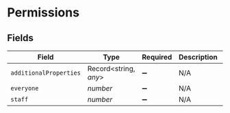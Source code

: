 # Permissions


## Fields

| Field                  | Type                   | Required               | Description            | Example                |
| ---------------------- | ---------------------- | ---------------------- | ---------------------- | ---------------------- |
| `additionalProperties` | Record<string, *any*>  | :heavy_minus_sign:     | N/A                    |                        |
| `everyone`             | *number*               | :heavy_minus_sign:     | N/A                    | 1                      |
| `staff`                | *number*               | :heavy_minus_sign:     | N/A                    |                        |